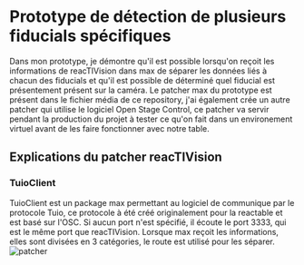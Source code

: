 # Prototype de détection de plusieurs fiducials spécifiques

Dans mon prototype, je démontre qu'il est possible lorsqu'on reçoit les informations de reacTIVision dans max de séparer les données liés à chacun des fiducials et qu'il est possible de déterminé quel fiducial est présentement présent sur la caméra. Le patcher max du prototype est présent dans le fichier média de ce repository, j'ai également crée un autre patcher qui utilise le logiciel Open Stage Control, ce patcher va servir pendant la production du projet à tester ce qu'on fait dans un environement virtuel avant de les faire fonctionner avec notre table.

## Explications du patcher reacTIVision

### TuioClient

TuioClient est un package max permettant au logiciel de communique par le protocole Tuio, ce protocole à été créé originalement pour la reactable et est basé sur l'OSC. Si aucun port n'est spécifié, il écoute le port 3333, qui est le même port que reacTIVision. Lorsque max reçoit les informations, elles sont divisées en 3 catégories, le route est utilisé pour les séparer.
![patcher](media/images/TUIOprototype.png)
